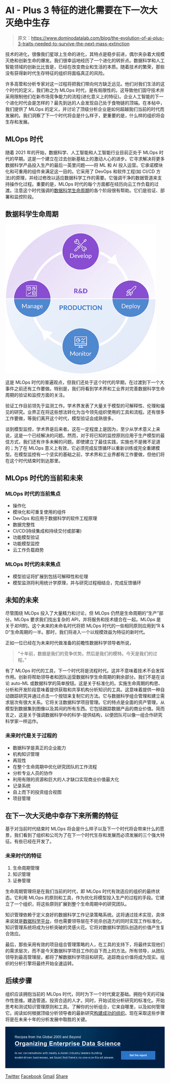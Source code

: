# AI - Plus 3 特征的进化需要在下一次大灭绝中生存

> 原文：<https://www.dominodatalab.com/blog/the-evolution-of-ai-plus-3-traits-needed-to-survive-the-next-mass-extinction>

技术的进化，很像我们星球上生命的进化，其特点是稳步前进，偶尔夹杂着大规模灭绝和创新生命的爆发。我们很幸运地经历了一个进化的转折点。数据科学和人工智能领域的创新比比皆是，已经在改变商业和生活的本质。随着技术的繁荣，那些没有获得新时代生存特征的组织将面临真正的风险。

许多高管和分析专家对这一过程将把我们带向何方缺乏远见。他们对我们生活的这个时代的定义，我们称之为 MLOps 时代，是有局限性的。这导致他们固守技术并采用限制他们在新市场竞争能力的流程(进化意义上的特征)。企业人工智能的下一个进化时代会是怎样的？最先到达的人会发现自己处于食物链的顶端。在本帖中，我们提供了 MLOps 的定义，并讨论了顶级分析企业是如何超越我们当前的时代而发展的。我们洞察了下一个时代将会是什么样子，更重要的是，什么样的组织将会生存和发展。

## MLOps 时代

随着 2021 年的开始，数据科学、人工智能和人工智能行业目前正处于 MLOps 时代的早期。这是一个建立在过去创新基础上的激动人心的进步。它寻求解决将更多数据科学产品投入生产的最后一英里问题——将 ML 和 AI 投入运营。它承诺模块化和可重用的组件来满足这一目的。它采用了 DevOps 和软件工程(如 CI/CD 方法)的原理，并经过修改以适应数据科学工作的需要。它强调干净的数据管道来支持操作化过程。重要的是，MLOps 时代的每个方面都在经历向云工作负载的过渡。注意这个时代强调的[数据科学生命周期](https://blog.dominodatalab.com/how-enterprise-mlops-works-throughout-the-data-science-lifecycle)的各个阶段很有帮助。它们是验证、部署和监控阶段。

## 数据科学生命周期

![The Data Science Lifecycle](img/a94c6c4eba8015ac3d0d9764dc4a7cc2.png)

这是 MLOps 时代的普遍观点，但我们还处于这个时代的早期，在过渡到下一个大事件之前还有工作要做。特别是，我们将看到学术界和工业界对完善数据科学生命周期的验证和监控方面的关注。

验证工作目前领先于监测工作。学术界发表了大量关于模型的可解释性、伦理和偏见的研究。业界正在将这些想法转化为当今领先组织使用的工具和流程。还有很多工作要做，等我们离开这个时代，模型验证会成熟很多。

谈到模型监控，学术界是后来者。这在一定程度上是因为，至少从学术意义上来说，这是一个已经解决的问题。然而，对于将已知的监控原则应用于生产模型的最佳方式，我们还有许多未解的问题。即使建立了最佳实践，实施也不是微不足道的；为了在 MLOps 意义上有效，它必须完成反馈循环以重新训练或完全重建模型。在模型监控有一个坚实的基础之前，学术界和工业界都有工作要做，但他们将在这个时代结束时到达那里。

## MLOps 时代的当前和未来

### MLOps 时代的当前焦点

*   操作化
*   模块化和可重复使用的组件
*   DevOps 和应用于数据科学的软件工程原理
*   数据完整性
*   CI/CD(持续集成和持续交付或部署)
*   功能模型验证
*   功能模型监控
*   云工作负载趋势

### MLOps 时代的未来焦点

*   模型验证将扩展到包括可解释性和伦理
*   模型监测将利用统计学原理，并与研究过程相结合，完成反馈循环

## 未知的未来

尽管围绕 MLOps 投入了大量精力和讨论，但 MLOps 仍然是生命周期的“生产”部分。MLOps 要求我们找出复杂的 API，并将服务和技术缝合在一起。MLOps 是关于*如何*的。这个未来的未命名时代将把 MLOps 时代的一些相同原则应用到“R & D”生命周期的一半。那时，我们将进入一个以规模效益为特征的新时代。

正如一位已经在为未来时代做准备的前瞻性数据科学领导者所说，

> “十年前，数据是我们的竞争优势。然后是我们的模特。今天是我们的过程。”

有了 MLOps 时代的工具，下一个时代将是流程时代。这并不意味着技术不会发挥作用。创新将帮助领导者和团队运营数据科学生命周期的剩余部分。我们不是在谈论 auto-ML 或数据科学的简单按钮。这是关于标准化的。实施生命周期的构思、分析和开发阶段意味着提供获取和共享机构分析知识的工具。这意味着提供一种自动跟踪研究并通过点击一个按钮来复制它的方法。它与数据科学组合管理和建立需求层次有很大关系。它将关注数据科学项目管理。它的特点是全面的资产管理，从模型到数据集到图像以及其间的所有东西。它包括跟踪数据产品的商业价值。简而言之，这是关于强调数据科学中的科学-提供结构，以便团队可以像一组合作研究科学家一样运作。

### 未来时代是关于过程的

*   数据科学是真正的企业能力
*   机构知识管理
*   再现性
*   在整个生命周期中优化研究团队的工作流程
*   分析专业人员的协作
*   利用有限的资源和巨大的人才缺口实现商业价值最大化
*   记录系统
*   自上而下的投资组合视图
*   项目管理

## 在下一次大灭绝中幸存下来所需的特征

基于对当前时代结束时 MLOps 将会是什么样子以及下一个时代将会带来什么的愿景，我们看到了组织和公司为了在下一个时代生存和发展而必须发展的三个强大特征。有些已经在开发了。

### 未来时代的特征

1.  生命周期管理
2.  知识管理
3.  证券管理

生命周期管理将是在我们当前的时代，即 MLOps 时代有效适应的组织的最终状态。它利用 MLOps 的原则和工具，作为优化将模型投入生产的过程的手段。它建立了一个组织，将这些原则扩展到整个生命周期中的研究团队。

知识管理依赖于定义良好的数据科学工作记录策略系统。这将通过技术实现，具体来说就是[数据科学平台](https://www.dominodatalab.com/product/domino-data-science-platform/)，但也需要领导层在不扼杀创造力的同时实现工作标准化。知识管理系统将成为分析突破的灵感火花。它将对数据科学团队创造的价值产生复合效应。

最后，那些采用有效的项目组合管理策略的人，在工具的支持下，将最终实现他们的需求层次，而不是今天数据科学项目工作的自下而上的方法。所有领导，从团队领导到最高管理层，都将了解数据科学项目和研究。追踪商业价值将成为现实。组织的分析引擎将最终开始全速运转。

## 后续步骤

组织应该拥抱当前的 MLOps 时代，同时为下一个时代奠定基础。拥抱今天的可操作性思维。建造管道。投资合适的人才。同时，开始试验分析研究的标准化。开始思考和测试知识管理原则和工具。了解你的分析组合，它来自哪里，以及如何管理它。阅读如何根据顶级分析领导者的最新研究[构建成功的组织](https://www.dominodatalab.com/resources/organizing-enterprise-data-science/)。现在采取这些步骤将是在未来十年的分析发展中取胜的关键。

[![Recipes from the Global 2000 and Beyond  Organizing Enterprise Data Science  In our conversations with nearly a dozen industry leaders building  model-driven businesses, we found that there’s no one-size-fits-all answer. Get the report](img/5c547f7058c82bfb3daeeb10bb8a6e69.png)](https://cta-redirect.hubspot.com/cta/redirect/6816846/344e4c7f-b995-4b00-a88f-1e4007a55f08) 

[Twitter](/#twitter) [Facebook](/#facebook) [Gmail](/#google_gmail) [Share](https://www.addtoany.com/share#url=https%3A%2F%2Fwww.dominodatalab.com%2Fblog%2Fthe-evolution-of-ai-plus-3-traits-needed-to-survive-the-next-mass-extinction%2F&title=The%20Evolution%20of%20AI%20--%20Plus%203%20Traits%20Needed%20to%20Survive%20the%20Next%20Mass%20Extinction)